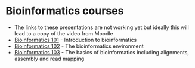 # Bioinformatics courses

* The links to these presentations are not working yet but ideally this will lead to a copy of the video from Moodle
* [Bioinformatics 101](Bfx1.md) - Introduction to bioinformatics
* [Bioinformatics 102](Bfx2.md) - The bioinformatics environment 
* [Bioinformatics 103](Bfx3.md) - The basics of bioinformatics including alignments, assembly and read mapping
